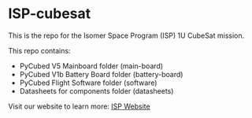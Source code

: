 # ISP-cubesat
This is the repo for the Isomer Space Program (ISP) 1U CubeSat mission.

This repo contains:
- PyCubed V5 Mainboard folder (main-board)
- PyCubed V1b Battery Board folder (battery-board)
- PyCubed Flight Software folder (software)
- Datasheets for components folder (datasheets)

Visit our website to learn more: [ISP Website](https://isomer.space)
